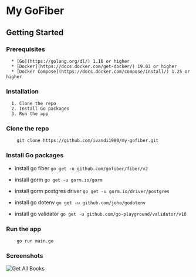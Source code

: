 # My GoFiber

## Getting Started  
### Prerequisites
    
      * [Go](https://golang.org/dl/) 1.16 or higher
      * [Docker](https://docs.docker.com/get-docker/) 19.03 or higher
      * [Docker Compose](https://docs.docker.com/compose/install/) 1.25 or higher

### Installation
    
      1. Clone the repo
      2. Install Go packages
      3. Run the app

### Clone the repo
     
        git clone https://github.com/ivandi1980/my-gofiber.git

### Install Go packages
        
- install go fiber
```go get -u github.com/gofiber/fiber/v2```

- install gorm
```go get -u gorm.io/gorm```

- install gorm postgres driver
```go get -u gorm.io/driver/postgres```

- install go dotenv
```go get -u github.com/joho/godotenv```

- install go validator
```go get -u github.com/go-playground/validator/v10```

### Run the app
        
        go run main.go

### Screenshots
![Get All Books](assets/all_books.png)